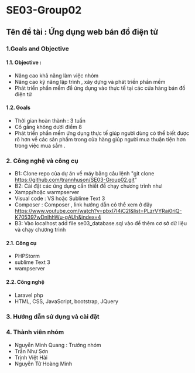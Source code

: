 # SE03-Group02
## Tên đề tài : Ứng dụng web bán đồ điện tử
### 1.Goals and Objective
#### 1.1. Objective : 
* Nâng cao khả năng làm việc nhóm
* Nâng cao kỹ năng lập trình , xây dựng và phát triền phần mềm
* Phát triền phần mềm để ứng dụng vào thực tế tại các cửa hàng bán đồ điện tử
#### 1.2. Goals
* Thời gian hoàn thành : 3 tuần
* Cố gắng không dưới điểm 8
* Phát triển phần mềm ứng dụng thực tế giúp người dùng có thể biết được rõ hơn về các sản phẩm trong cửa hàng giúp người mua thuận tiện hơn trong việc mua sắm .
### 2. Công nghệ và công cụ
* B1: Clone repo của dự án về máy bằng câu lệnh "git clone https://github.com/trannhuson/SE03-Group02.git"
* B2: Cài đặt các ứng dụng cần thiết để chạy chương trình như
* Xampp/hoặc warmpserver
* Visual code : VS hoặc Sublime Text 3
* Composer : Composer , link hướng dẫn có thể xem ở đây https://www.youtube.com/watch?v=pbxI7I4iC2I&list=PLzrVYRai0riQ-K705397wDnlhhWu-gAUh&index=4
* B3: Vào localhost add file se03_database.sql vào để thêm cơ sở dữ liệu và chạy chương trình
#### 2.1. Công cụ
* PHPStorm
* sublime Text 3
* wampserver
#### 2.2. Công nghệ
* Laravel php
* HTML, CSS, JavaScript, bootstrap, JQuery
### 3. Hướng dẫn sử dụng và cài đặt
### 4. Thành viên nhóm
* Nguyễn Minh Quang : Trưởng nhóm
* Trần Như Sơn
* Trịnh Việt Hải
* Nguyễn Tử Hoàng Minh
